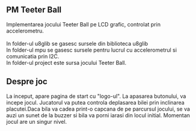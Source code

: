 ## PM Teeter Ball

Implementarea jocului Teeter Ball pe LCD grafic, controlat prin accelerometru. <br />
 <br />
In folder-ul u8glib se gasesc sursele din biblioteca u8glib <br />
In folder-ul mpu se gasesc sursele pentru lucrul cu accelerometrul si comunicatia prin I2C. <br />
In folder-ul project este sursa jocului Teeter Ball. <br />

## Despre joc
La inceput, apare pagina de start cu "logo-ul". 
La apasarea butonului, va incepe jocul. Jucatorul va putea controla deplasarea bilei prin
inclinarea placutei.Daca bila va cadea print-o capcana de pe parcursul jocului, se va auzi 
un sunet de la buzzer si bila va porni iarasi din locul initial. 
Momentan jocul are un singur nivel.
